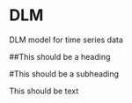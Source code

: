# DLM
DLM model for time series data

##This should be a heading

#This should be a subheading

This should be text